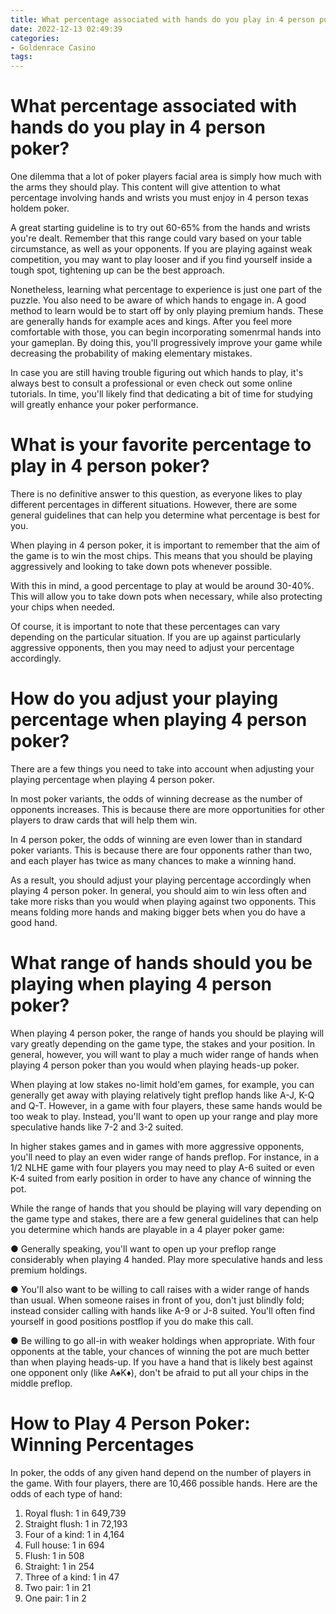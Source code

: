 ```yaml
---
title: What percentage associated with hands do you play in 4 person poker
date: 2022-12-13 02:49:39
categories:
- Goldenrace Casino
tags:
---
```



#  What percentage associated with hands do you play in 4 person poker?

One dilemma that a lot of poker players facial area is simply how much with the arms they should play. This content will give attention to what percentage involving hands and wrists you must enjoy in 4 person texas holdem poker.

A great starting guideline is to try out 60-65% from the hands and wrists you're dealt. Remember that this range could vary based on your table circumstance, as well as your opponents. If you are playing against weak competition, you may want to play looser and if you find yourself inside a tough spot, tightening up can be the best approach.

Nonetheless, learning what percentage to experience is just one part of the puzzle. You also need to be aware of which hands to engage in. A good method to learn would be to start off by only playing premium hands. These are generally hands for example aces and kings. After you feel more comfortable with those, you can begin incorporating somenrmal hands into your gameplan. By doing this, you'll progressively improve your game while decreasing the probability of making elementary mistakes.

In case you are still having trouble figuring out which hands to play, it's always best to consult a professional or even check out some online tutorials. In time, you'll likely find that dedicating a bit of time for studying will greatly enhance your poker performance.

#  What is your favorite percentage to play in 4 person poker?

There is no definitive answer to this question, as everyone likes to play different percentages in different situations. However, there are some general guidelines that can help you determine what percentage is best for you.

When playing in 4 person poker, it is important to remember that the aim of the game is to win the most chips. This means that you should be playing aggressively and looking to take down pots whenever possible.

With this in mind, a good percentage to play at would be around 30-40%. This will allow you to take down pots when necessary, while also protecting your chips when needed.

Of course, it is important to note that these percentages can vary depending on the particular situation. If you are up against particularly aggressive opponents, then you may need to adjust your percentage accordingly.

#  How do you adjust your playing percentage when playing 4 person poker?

There are a few things you need to take into account when adjusting your playing percentage when playing 4 person poker. 

In most poker variants, the odds of winning decrease as the number of opponents increases. This is because there are more opportunities for other players to draw cards that will help them win. 

In 4 person poker, the odds of winning are even lower than in standard poker variants. This is because there are four opponents rather than two, and each player has twice as many chances to make a winning hand. 

As a result, you should adjust your playing percentage accordingly when playing 4 person poker. In general, you should aim to win less often and take more risks than you would when playing against two opponents. This means folding more hands and making bigger bets when you do have a good hand.

#  What range of hands should you be playing when playing 4 person poker? 

When playing 4 person poker, the range of hands you should be playing will vary greatly depending on the game type, the stakes and your position. In general, however, you will want to play a much wider range of hands when playing 4 person poker than you would when playing heads-up poker.

When playing at low stakes no-limit hold'em games, for example, you can generally get away with playing relatively tight preflop hands like A-J, K-Q and Q-T. However, in a game with four players, these same hands would be too weak to play. Instead, you'll want to open up your range and play more speculative hands like 7-2 and 3-2 suited.

In higher stakes games and in games with more aggressive opponents, you'll need to play an even wider range of hands preflop. For instance, in a $1/$2 NLHE game with four players you may need to play A-6 suited or even K-4 suited from early position in order to have any chance of winning the pot.

While the range of hands that you should be playing will vary depending on the game type and stakes, there are a few general guidelines that can help you determine which hands are playable in a 4 player poker game: 

● Generally speaking, you'll want to open up your preflop range considerably when playing 4 handed. Play more speculative hands and less premium holdings.

● You'll also want to be willing to call raises with a wider range of hands than usual. When someone raises in front of you, don't just blindly fold; instead consider calling with hands like A-9 or J-8 suited. You'll often find yourself in good positions postflop if you do make this call.

● Be willing to go all-in with weaker holdings when appropriate. With four opponents at the table, your chances of winning the pot are much better than when playing heads-up. If you have a hand that is likely best against one opponent only (like A♠K♦), don't be afraid to put all your chips in the middle preflop.

#  How to Play 4 Person Poker: Winning Percentages

In poker, the odds of any given hand depend on the number of players in the game. With four players, there are 10,466 possible hands. Here are the odds of each type of hand:

1) Royal flush: 1 in 649,739
2) Straight flush: 1 in 72,193
3) Four of a kind: 1 in 4,164
4) Full house: 1 in 694
5) Flush: 1 in 508
6) Straight: 1 in 254
7) Three of a kind: 1 in 47
8) Two pair: 1 in 21
9) One pair: 1 in 2